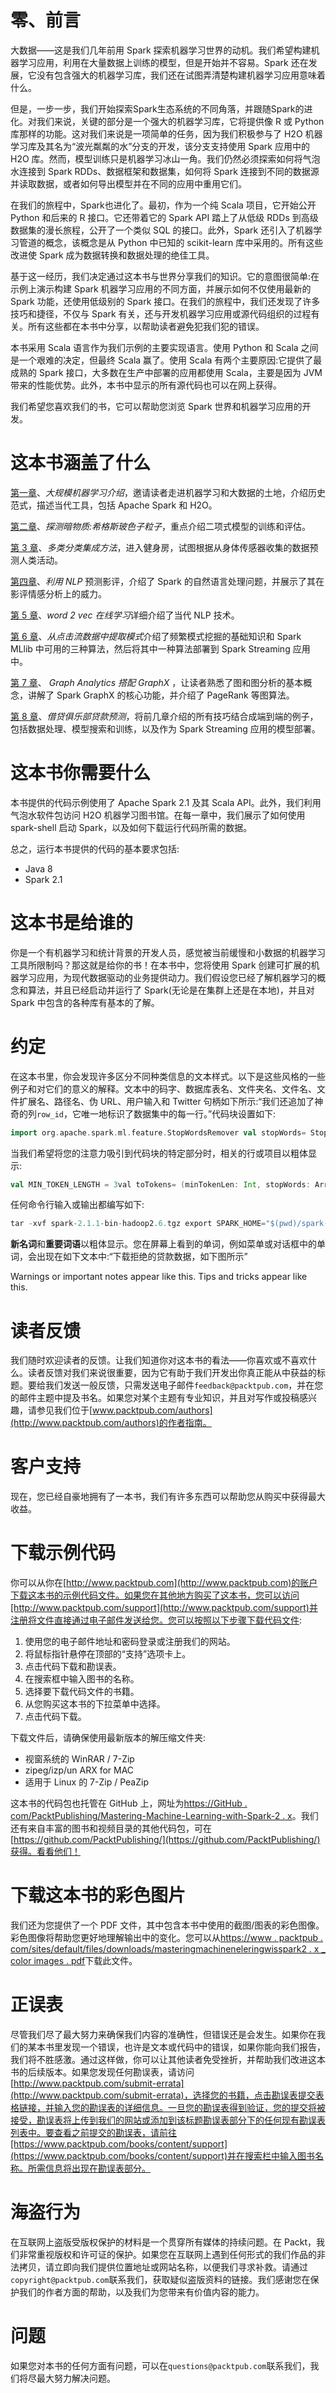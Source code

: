 # 零、前言

大数据——这是我们几年前用 Spark 探索机器学习世界的动机。我们希望构建机器学习应用，利用在大量数据上训练的模型，但是开始并不容易。Spark 还在发展，它没有包含强大的机器学习库，我们还在试图弄清楚构建机器学习应用意味着什么。

但是，一步一步，我们开始探索Spark生态系统的不同角落，并跟随Spark的进化。对我们来说，关键的部分是一个强大的机器学习库，它将提供像 R 或 Python 库那样的功能。这对我们来说是一项简单的任务，因为我们积极参与了 H2O 机器学习库及其名为“波光粼粼的水”分支的开发，该分支支持使用 Spark 应用中的 H2O 库。然而，模型训练只是机器学习冰山一角。我们仍然必须探索如何将气泡水连接到 Spark RDDs、数据框架和数据集，如何将 Spark 连接到不同的数据源并读取数据，或者如何导出模型并在不同的应用中重用它们。

在我们的旅程中，Spark也进化了。最初，作为一个纯 Scala 项目，它开始公开 Python 和后来的 R 接口。它还带着它的 Spark API 踏上了从低级 RDDs 到高级数据集的漫长旅程，公开了一个类似 SQL 的接口。此外，Spark 还引入了机器学习管道的概念，该概念是从 Python 中已知的 scikit-learn 库中采用的。所有这些改进使 Spark 成为数据转换和数据处理的绝佳工具。

基于这一经历，我们决定通过这本书与世界分享我们的知识。它的意图很简单:在示例上演示构建 Spark 机器学习应用的不同方面，并展示如何不仅使用最新的 Spark 功能，还使用低级别的 Spark 接口。在我们的旅程中，我们还发现了许多技巧和捷径，不仅与 Spark 有关，还与开发机器学习应用或源代码组织的过程有关。所有这些都在本书中分享，以帮助读者避免犯我们犯的错误。

本书采用 Scala 语言作为我们示例的主要实现语言。使用 Python 和 Scala 之间是一个艰难的决定，但最终 Scala 赢了。使用 Scala 有两个主要原因:它提供了最成熟的 Spark 接口，大多数在生产中部署的应用都使用 Scala，主要是因为 JVM 带来的性能优势。此外，本书中显示的所有源代码也可以在网上获得。

我们希望您喜欢我们的书，它可以帮助您浏览 Spark 世界和机器学习应用的开发。

# 这本书涵盖了什么

[第一章](1.html#KVCC0-d18ba71168a441bd917775fac13ca893)、*大规模机器学习介绍*，邀请读者走进机器学习和大数据的土地，介绍历史范式，描述当代工具，包括 Apache Spark 和 H2O。

[第二章](2.html#147LC0-d18ba71168a441bd917775fac13ca893)、*探测暗物质:希格斯玻色子粒子*，重点介绍二项式模型的训练和评估。

[第 3 章](3.html#1Q5IA0-d18ba71168a441bd917775fac13ca893)、*多类分类集成方法*，进入健身房，试图根据从身体传感器收集的数据预测人类活动。

[第四章](4.html#2C9D00-d18ba71168a441bd917775fac13ca893)、*利用 NLP* 预测影评，介绍了 Spark 的自然语言处理问题，并展示了其在影评情感分析上的威力。

[第 5 章](5.html#30A8Q0-d18ba71168a441bd917775fac13ca893)、*word 2 vec 在线学习*详细介绍了当代 NLP 技术。

[第 6 章](6.html#3EK180-d18ba71168a441bd917775fac13ca893)、*从点击流数据中提取模式*介绍了频繁模式挖掘的基础知识和 Spark MLlib 中可用的三种算法，然后将其中一种算法部署到 Spark Streaming 应用中。

[第 7 章](7.html#3RV940-d18ba71168a441bd917775fac13ca893)、 *Graph Analytics 搭配 GraphX* ，让读者熟悉了图和图分析的基本概念，讲解了 Spark GraphX 的核心功能，并介绍了 PageRank 等图算法。

[第 8 章](8.html#4KONO0-d18ba71168a441bd917775fac13ca893)、*借贷俱乐部贷款预测*，将前几章介绍的所有技巧结合成端到端的例子，包括数据处理、模型搜索和训练，以及作为 Spark Streaming 应用的模型部署。

# 这本书你需要什么

本书提供的代码示例使用了 Apache Spark 2.1 及其 Scala API。此外，我们利用气泡水软件包访问 H2O 机器学习图书馆。在每一章中，我们展示了如何使用 spark-shell 启动 Spark，以及如何下载运行代码所需的数据。

总之，运行本书提供的代码的基本要求包括:

*   Java 8
*   Spark 2.1

# 这本书是给谁的

你是一个有机器学习和统计背景的开发人员，感觉被当前缓慢和小数据的机器学习工具所限制吗？那这就是给你的书！在本书中，您将使用 Spark 创建可扩展的机器学习应用，为现代数据驱动的业务提供动力。我们假设您已经了解机器学习的概念和算法，并且已经启动并运行了 Spark(无论是在集群上还是在本地)，并且对 Spark 中包含的各种库有基本的了解。

# 约定

在这本书里，你会发现许多区分不同种类信息的文本样式。以下是这些风格的一些例子和对它们的意义的解释。文本中的码字、数据库表名、文件夹名、文件名、文件扩展名、路径名、伪 URL、用户输入和 Twitter 句柄如下所示:“我们还追加了神奇的列`row_id`，它唯一地标识了数据集中的每一行。”代码块设置如下:

```scala
import org.apache.spark.ml.feature.StopWordsRemover val stopWords= StopWordsRemover.loadDefaultStopWords("english") ++ Array("ax", "arent", "re")
```

当我们希望将您的注意力吸引到代码块的特定部分时，相关的行或项目以粗体显示:

```scala
val MIN_TOKEN_LENGTH = 3val toTokens= (minTokenLen: Int, stopWords: Array[String], 
```

任何命令行输入或输出都编写如下:

```scala
tar -xvf spark-2.1.1-bin-hadoop2.6.tgz export SPARK_HOME="$(pwd)/spark-2.1.1-bin-hadoop2.6 
```

**新名词**和**重要词语**以粗体显示。您在屏幕上看到的单词，例如菜单或对话框中的单词，会出现在如下文本中:“下载拒绝的贷款数据，如下图所示”

Warnings or important notes appear like this. Tips and tricks appear like this.

# 读者反馈

我们随时欢迎读者的反馈。让我们知道你对这本书的看法——你喜欢或不喜欢什么。读者反馈对我们来说很重要，因为它有助于我们开发出你真正能从中获益的标题。要给我们发送一般反馈，只需发送电子邮件`feedback@packtpub.com`，并在您的邮件主题中提及书名。如果您对某个主题有专业知识，并且对写作或投稿感兴趣，请参见我们位于[www.packtpub.com/authors](http://www.packtpub.com/authors)的作者指南。

# 客户支持

现在，您已经自豪地拥有了一本书，我们有许多东西可以帮助您从购买中获得最大收益。

# 下载示例代码

你可以从你在[http://www.packtpub.com](http://www.packtpub.com)的账户下载这本书的示例代码文件。如果您在其他地方购买了这本书，您可以访问[http://www.packtpub.com/support](http://www.packtpub.com/support)并注册将文件直接通过电子邮件发送给您。您可以按照以下步骤下载代码文件:

1.  使用您的电子邮件地址和密码登录或注册我们的网站。
2.  将鼠标指针悬停在顶部的“支持”选项卡上。
3.  点击代码下载和勘误表。
4.  在搜索框中输入图书的名称。
5.  选择要下载代码文件的书籍。
6.  从您购买这本书的下拉菜单中选择。
7.  点击代码下载。

下载文件后，请确保使用最新版本的解压缩文件夹:

*   视窗系统的 WinRAR / 7-Zip
*   zipeg/izp/un ARX for MAC
*   适用于 Linux 的 7-Zip / PeaZip

这本书的代码包也托管在 GitHub 上，网址为[https://GitHub . com/PacktPublishing/Mastering-Machine-Learning-with-Spark-2 . x](https://github.com/PacktPublishing/Mastering-Machine-Learning-with-Spark-2.x)。我们还有来自丰富的图书和视频目录的其他代码包，可在[https://github.com/PacktPublishing/](https://github.com/PacktPublishing/)获得。看看他们！

# 下载这本书的彩色图片

我们还为您提供了一个 PDF 文件，其中包含本书中使用的截图/图表的彩色图像。彩色图像将帮助您更好地理解输出中的变化。您可以从[https://www . packtpub . com/sites/default/files/downloads/masteringmachineneleringwisspark2 . x _ color images . pdf](https://www.packtpub.com/sites/default/files/downloads/MasteringMachineLearningwithSpark2.x_ColorImages.pdf)下载此文件。

# 正误表

尽管我们尽了最大努力来确保我们内容的准确性，但错误还是会发生。如果你在我们的某本书里发现一个错误，也许是文本或代码中的错误，如果你能向我们报告，我们将不胜感激。通过这样做，你可以让其他读者免受挫折，并帮助我们改进这本书的后续版本。如果您发现任何勘误表，请访问[http://www.packtpub.com/submit-errata](http://www.packtpub.com/submit-errata)，选择您的书籍，点击勘误表提交表格链接，并输入您的勘误表的详细信息。一旦您的勘误表得到验证，您的提交将被接受，勘误表将上传到我们的网站或添加到该标题勘误表部分下的任何现有勘误表列表中。要查看之前提交的勘误表，请前往[https://www.packtpub.com/books/content/support](https://www.packtpub.com/books/content/support)并在搜索栏中输入图书名称。所需信息将出现在勘误表部分。

# 海盗行为

在互联网上盗版受版权保护的材料是一个贯穿所有媒体的持续问题。在 Packt，我们非常重视版权和许可证的保护。如果您在互联网上遇到任何形式的我们作品的非法拷贝，请立即向我们提供位置地址或网站名称，以便我们寻求补救。请通过`copyright@packtpub.com`联系我们，获取疑似盗版资料的链接。我们感谢您在保护我们的作者方面的帮助，以及我们为您带来有价值内容的能力。

# 问题

如果您对本书的任何方面有问题，可以在`questions@packtpub.com`联系我们，我们将尽最大努力解决问题。